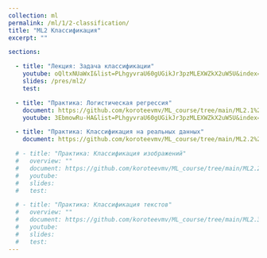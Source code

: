 ```yaml
---
collection: ml
permalink: /ml/1/2-classification/
title: "ML2 Классификация"
excerpt: ""

sections:

  - title: "Лекция: Задача классификации" 
    youtube: oQltxNUaWxI&list=PLhgyvraU60gUGikJr3pzMLEXWZkX2uW5U&index=13
    slides: /pres/ml2/
    test:

  - title: "Практика: Логистическая регрессия" 
    document: https://github.com/koroteevmv/ML_course/tree/main/ML2.1%20logistic%20regression/README.md
    youtube: 3EbmowRu-HA&list=PLhgyvraU60gUGikJr3pzMLEXWZkX2uW5U&index=14

  - title: "Практика: Классификация на реальных данных" 
    document: https://github.com/koroteevmv/ML_course/tree/main/ML2.2%20real%20classification/README.md

  # - title: "Практика: Классификация изображений" 
  #   overview: ""
  #   document: https://github.com/koroteevmv/ML_course/tree/main/ML2.2_images
  #   youtube:
  #   slides:
  #   test:

  # - title: "Практика: Классификация текстов" 
  #   overview: ""
  #   document: https://github.com/koroteevmv/ML_course/tree/main/ML2.3_text
  #   youtube:
  #   slides:
  #   test:
---
```

